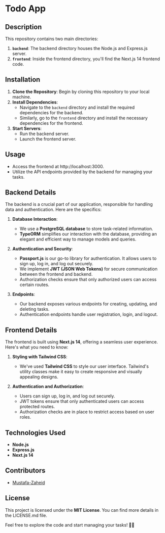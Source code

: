# Todo App

## Description

This repository contains two main directories:

1. **`backend`**: The backend directory houses the Node.js and Express.js server.
2. **`frontend`**: Inside the frontend directory, you'll find the Next.js 14 frontend code.

## Installation

1. **Clone the Repository**: Begin by cloning this repository to your local machine.
2. **Install Dependencies**:
   - Navigate to the `backend` directory and install the required dependencies for the backend.
   - Similarly, go to the `frontend` directory and install the necessary dependencies for the frontend.
3. **Start Servers**:
   - Run the backend server.
   - Launch the frontend server.

## Usage

- Access the frontend at http://localhost:3000.
- Utilize the API endpoints provided by the backend for managing your tasks.

## Backend Details

The backend is a crucial part of our application, responsible for handling data and authentication. Here are the specifics:

1. **Database Interaction**:

   - We use a **PostgreSQL database** to store task-related information.
   - **TypeORM** simplifies our interaction with the database, providing an elegant and efficient way to manage models and queries.

2. **Authentication and Security**:

   - **Passport.js** is our go-to library for authentication. It allows users to sign up, log in, and log out securely.
   - We implement **JWT (JSON Web Tokens)** for secure communication between the frontend and backend.
   - Authorization checks ensure that only authorized users can access certain routes.

3. **Endpoints**:
   - Our backend exposes various endpoints for creating, updating, and deleting tasks.
   - Authentication endpoints handle user registration, login, and logout.

## Frontend Details

The frontend is built using **Next.js 14**, offering a seamless user experience. Here's what you need to know:

1. **Styling with Tailwind CSS**:

   - We've used **Tailwind CSS** to style our user interface. Tailwind's utility classes make it easy to create responsive and visually appealing designs.

2. **Authentication and Authorization**:
   - Users can sign up, log in, and log out securely.
   - JWT tokens ensure that only authenticated users can access protected routes.
   - Authorization checks are in place to restrict access based on user roles.

## Technologies Used

- **Node.js**
- **Express.js**
- **Next.js 14**

## Contributors

- [Mustafa-Zaheid](https://github.com/Mustafa-Zahedi)

## License

This project is licensed under the **MIT License**. You can find more details in the LICENSE.md file.

Feel free to explore the code and start managing your tasks! 🚀📝
